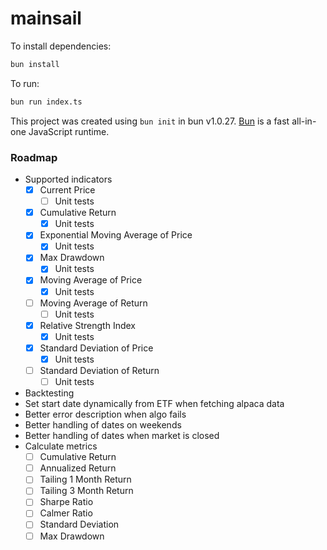 # mainsail

To install dependencies:

```bash
bun install
```

To run:

```bash
bun run index.ts
```

This project was created using `bun init` in bun v1.0.27. [Bun](https://bun.sh) is a fast all-in-one JavaScript runtime.

### Roadmap

- Supported indicators
    - [x] Current Price
        - [ ] Unit tests
    - [x] Cumulative Return
        - [x] Unit tests
    - [x] Exponential Moving Average of Price
        - [x] Unit tests
    - [x] Max Drawdown
        - [x] Unit tests
    - [x] Moving Average of Price
        - [x] Unit tests
    - [ ] Moving Average of Return
        - [ ] Unit tests
    - [x] Relative Strength Index
        - [x] Unit tests
    - [x] Standard Deviation of Price
        - [x] Unit tests
    - [ ] Standard Deviation of Return
        - [ ] Unit tests
- Backtesting
- Set start date dynamically from ETF when fetching alpaca data
- Better error description when algo fails
- Better handling of dates on weekends
- Better handling of dates when market is closed
- Calculate metrics
    - [ ] Cumulative Return
    - [ ] Annualized Return
    - [ ] Tailing 1 Month Return
    - [ ] Tailing 3 Month Return
    - [ ] Sharpe Ratio
    - [ ] Calmer Ratio
    - [ ] Standard Deviation
    - [ ] Max Drawdown
